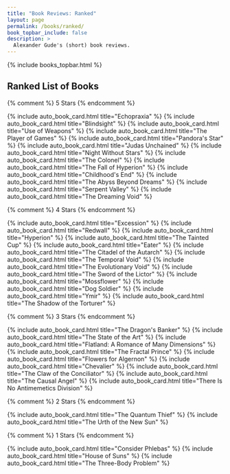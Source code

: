 ```yaml
---
title: "Book Reviews: Ranked"
layout: page
permalink: /books/ranked/
book_topbar_include: false
description: >
  Alexander Gude's (short) book reviews.
---
```


{% include books_topbar.html %}

<h2 class="book-list-headline">Ranked List of Books</h2>

<div class="card-grid">

  {% comment %} 5 Stars {% endcomment %}

  {% include auto_book_card.html title="Echopraxia" %}
  {% include auto_book_card.html title="Blindsight" %}
  {% include auto_book_card.html title="Use of Weapons" %}
  {% include auto_book_card.html title="The Player of Games" %}
  {% include auto_book_card.html title="Pandora's Star" %}
  {% include auto_book_card.html title="Judas Unchained" %}
  {% include auto_book_card.html title="Night Without Stars" %}
  {% include auto_book_card.html title="The Colonel" %}
  {% include auto_book_card.html title="The Fall of Hyperion" %}
  {% include auto_book_card.html title="Childhood's End" %}
  {% include auto_book_card.html title="The Abyss Beyond Dreams" %}
  {% include auto_book_card.html title="Serpent Valley" %}
  {% include auto_book_card.html title="The Dreaming Void" %}

  {% comment %} 4 Stars {% endcomment %}

  {% include auto_book_card.html title="Excession" %}
  {% include auto_book_card.html title="Redwall" %}
  {% include auto_book_card.html title="Hyperion" %}
  {% include auto_book_card.html title="The Tainted Cup" %}
  {% include auto_book_card.html title="Eater" %}
  {% include auto_book_card.html title="The Citadel of the Autarch" %}
  {% include auto_book_card.html title="The Temporal Void" %}
  {% include auto_book_card.html title="The Evolutionary Void" %}
  {% include auto_book_card.html title="The Sword of the Lictor" %}
  {% include auto_book_card.html title="Mossflower" %}
  {% include auto_book_card.html title="Dog Soldier" %}
  {% include auto_book_card.html title="Ymir" %}
  {% include auto_book_card.html title="The Shadow of the Torturer" %}

  {% comment %} 3 Stars {% endcomment %}

  {% include auto_book_card.html title="The Dragon's Banker" %}
  {% include auto_book_card.html title="The State of the Art" %}
  {% include auto_book_card.html title="Flatland: A Romance of Many Dimensions" %}
  {% include auto_book_card.html title="The Fractal Prince" %}
  {% include auto_book_card.html title="Flowers for Algernon" %}
  {% include auto_book_card.html title="Chevalier" %}
  {% include auto_book_card.html title="The Claw of the Conciliator" %}
  {% include auto_book_card.html title="The Causal Angel" %}
  {% include auto_book_card.html title="There Is No Antimemetics Division" %}

  {% comment %} 2 Stars {% endcomment %}

  {% include auto_book_card.html title="The Quantum Thief" %}
  {% include auto_book_card.html title="The Urth of the New Sun" %}

  {% comment %} 1 Stars {% endcomment %}

  {% include auto_book_card.html title="Consider Phlebas" %}
  {% include auto_book_card.html title="House of Suns" %}
  {% include auto_book_card.html title="The Three-Body Problem" %}

</div>
